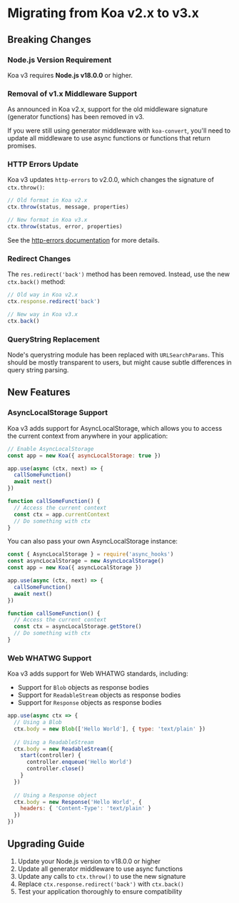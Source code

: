 # Migrating from Koa v2.x to v3.x

## Breaking Changes

### Node.js Version Requirement

Koa v3 requires **Node.js v18.0.0** or higher.

### Removal of v1.x Middleware Support

As announced in Koa v2.x, support for the old middleware signature (generator functions) has been removed in v3.

If you were still using generator middleware with `koa-convert`, you'll need to update all middleware to use async functions or functions that return promises.

### HTTP Errors Update

Koa v3 updates `http-errors` to v2.0.0, which changes the signature of `ctx.throw()`:

```js
// Old format in Koa v2.x
ctx.throw(status, message, properties)

// New format in Koa v3.x
ctx.throw(status, error, properties)
```

See the [http-errors documentation](https://www.npmjs.com/package/http-errors) for more details.

### Redirect Changes

The `res.redirect('back')` method has been removed. Instead, use the new `ctx.back()` method:

```js
// Old way in Koa v2.x
ctx.response.redirect('back')

// New way in Koa v3.x
ctx.back()
```

### QueryString Replacement

Node's querystring module has been replaced with `URLSearchParams`. This should be mostly transparent to users, but might cause subtle differences in query string parsing.

## New Features

### AsyncLocalStorage Support

Koa v3 adds support for AsyncLocalStorage, which allows you to access the current context from anywhere in your application:

```js
// Enable AsyncLocalStorage
const app = new Koa({ asyncLocalStorage: true })

app.use(async (ctx, next) => {
  callSomeFunction()
  await next()
})

function callSomeFunction() {
  // Access the current context
  const ctx = app.currentContext
  // Do something with ctx
}
```

You can also pass your own AsyncLocalStorage instance:

```js
const { AsyncLocalStorage } = require('async_hooks')
const asyncLocalStorage = new AsyncLocalStorage()
const app = new Koa({ asyncLocalStorage })

app.use(async (ctx, next) => {
  callSomeFunction()
  await next()
})

function callSomeFunction() {
  // Access the current context
  const ctx = asyncLocalStorage.getStore()
  // Do something with ctx
}
```

### Web WHATWG Support

Koa v3 adds support for Web WHATWG standards, including:

- Support for `Blob` objects as response bodies
- Support for `ReadableStream` objects as response bodies
- Support for `Response` objects as response bodies

```js
app.use(async ctx => {
  // Using a Blob
  ctx.body = new Blob(['Hello World'], { type: 'text/plain' })
  
  // Using a ReadableStream
  ctx.body = new ReadableStream({
    start(controller) {
      controller.enqueue('Hello World')
      controller.close()
    }
  })
  
  // Using a Response object
  ctx.body = new Response('Hello World', { 
    headers: { 'Content-Type': 'text/plain' } 
  })
})
```

## Upgrading Guide

1. Update your Node.js version to v18.0.0 or higher
2. Update all generator middleware to use async functions
3. Update any calls to `ctx.throw()` to use the new signature
4. Replace `ctx.response.redirect('back')` with `ctx.back()`
5. Test your application thoroughly to ensure compatibility
